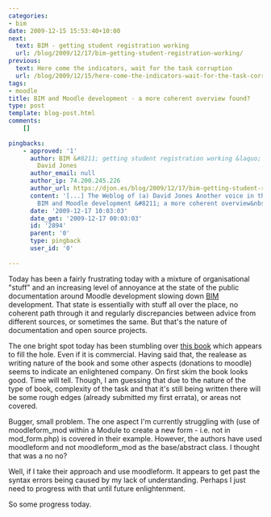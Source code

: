 ```yaml
---
categories:
- bim
date: 2009-12-15 15:53:40+10:00
next:
  text: BIM - getting student registration working
  url: /blog/2009/12/17/bim-getting-student-registration-working/
previous:
  text: Here come the indicators, wait for the task corruption
  url: /blog/2009/12/15/here-come-the-indicators-wait-for-the-task-corruption/
tags:
- moodle
title: BIM and Moodle development - a more coherent overview found?
type: post
template: blog-post.html
comments:
    []
    
pingbacks:
    - approved: '1'
      author: BIM &#8211; getting student registration working &laquo; The Weblog of (a)
        David Jones
      author_email: null
      author_ip: 74.200.245.226
      author_url: https://djon.es/blog/2009/12/17/bim-getting-student-registration-working/
      content: '[...] The Weblog of (a) David Jones Another voice in the blogosphere    &laquo;
        BIM and Moodle development &#8211; a more coherent overview&nbsp;found? [...]'
      date: '2009-12-17 10:03:03'
      date_gmt: '2009-12-17 00:03:03'
      id: '2894'
      parent: '0'
      type: pingback
      user_id: '0'
    
---
```

Today has been a fairly frustrating today with a mixture of organisational "stuff" and an increasing level of annoyance at the state of the public documentation around Moodle development slowing down [BIM](/blog/2009/12/14/getting-back-into-bim-summary-and-way-forward/) development. That state is essentially with stuff all over the place, no coherent path through it and regularly discrepancies between advice from different sources, or sometimes the same. But that's the nature of documentation and open source projects.

The one bright spot today has been stumbling over [this book](http://www.packtpub.com/moodle-1-9-extension-development/book) which appears to fill the hole. Even if it is commercial. Having said that, the realease as writing nature of the book and some other aspects (donations to moodle) seems to indicate an enlightened company. On first skim the book looks good. Time will tell. Though, I am guessing that due to the nature of the type of book, complexity of the task and that it's still being written there will be some rough edges (already submitted my first errata), or areas not covered.

Bugger, small problem. The one aspect I'm currently struggling with (use of moodleform\_mod within a Module to create a new form - i.e. not in mod\_form.php) is covered in their example. However, the authors have used moodleform and not moodleform\_mod as the base/abstract class. I thought that was a no no?

Well, if I take their approach and use moodleform. It appears to get past the syntax errors being caused by my lack of understanding. Perhaps I just need to progress with that until future enlightenment.

So some progress today.